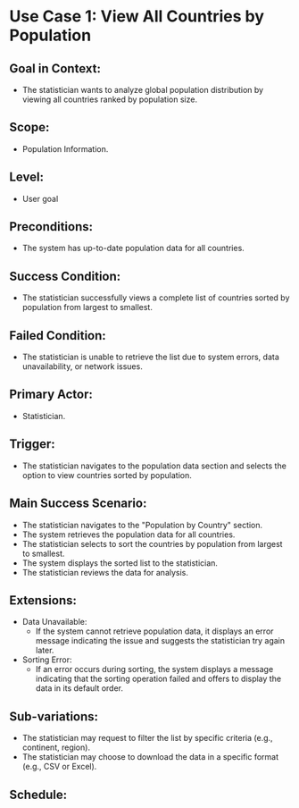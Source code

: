 # Use Case 1: View All Countries by Population 

## Goal in Context: 
- The statistician wants to analyze global population distribution by viewing all countries ranked by population size. 

## Scope: 
- Population Information. 

## Level: 
- User goal 

## Preconditions:  
- The system has up-to-date population data for all countries. 

## Success Condition: 

- The statistician successfully views a complete list of countries sorted by population from largest to smallest. 

## Failed Condition: 
- The statistician is unable to retrieve the list due to system errors, data unavailability, or network issues. 

## Primary Actor: 
- Statistician. 

## Trigger: 
- The statistician navigates to the population data section and selects the option to view countries sorted by population. 

## Main Success Scenario: 
- The statistician navigates to the "Population by Country" section. 
- The system retrieves the population data for all countries. 
- The statistician selects to sort the countries by population from largest to smallest. 
- The system displays the sorted list to the statistician. 
- The statistician reviews the data for analysis. 

## Extensions: 
- Data Unavailable: 
  - If the system cannot retrieve population data, it displays an error message indicating the issue and suggests the statistician try again later. 
- Sorting Error: 
  - If an error occurs during sorting, the system displays a message indicating that the sorting operation failed and offers to display the data in its default order. 

## Sub-variations: 
- The statistician may request to filter the list by specific criteria (e.g., continent, region). 
- The statistician may choose to download the data in a specific format (e.g., CSV or Excel). 

## Schedule: 



         
